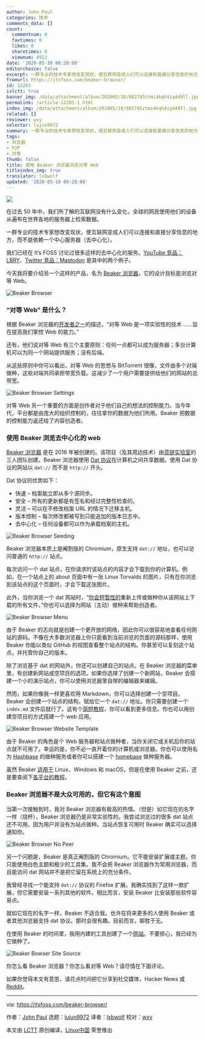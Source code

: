 ```yaml
---
author: John Paul
categories: 技术
comments_data: []
count:
  commentnum: 0
  favtimes: 0
  likes: 0
  sharetimes: 0
  viewnum: 4913
date: '2020-05-10 08:28:00'
editorchoice: false
excerpt: 一群专业的技术专家想改变现状，使互联网变成人们可以连接和直接分享信息的地方，而不是依赖一个中心服务器（去中心化）。
fromurl: https://itsfoss.com/beaker-browser/
id: 12203
islctt: true
banner_img: /data/attachment/album/202005/10/082745ztmi4kqh4iq449ll.jpg
permalink: /article-12203-1.html
index_img: /data/attachment/album/202005/10/082745ztmi4kqh4iq449ll.jpg.thumb.jpg
related: []
reviewer: wxy
selector: lujun9972
summary: 一群专业的技术专家想改变现状，使互联网变成人们可以连接和直接分享信息的地方，而不是依赖一个中心服务器（去中心化）。
tags:
- 浏览器
- P2P
- 对等
thumb: false
title: 使用 Beaker 浏览器浏览对等 Web
titleindex_img: true
translator: lxbwolf
updated: '2020-05-10 08:28:00'
---
```


![](/data/attachment/album/202005/10/082745ztmi4kqh4iq449ll.jpg)


在过去 50 年中，我们所了解的互联网没有什么变化，全球的网民使用他们的设备从遍布在世界各地的服务器上检索数据。


一群专业的技术专家想改变现状，使互联网变成人们可以连接和直接分享信息的地方，而不是依赖一个中心服务器（去中心化）。


我们已经在 It’s FOSS 讨论过很多这样的去中心化的服务。[YouTube 竞品：LBRY](https://itsfoss.com/lbry/)、[Twitter 竞品：Mastodon](https://itsfoss.com/mastodon-open-source-alternative-twitter/) 是其中的两个例子。


今天我将要介绍另一个这样的产品，名为 [Beaker 浏览器](https://beakerbrowser.com/)，它的设计目标是浏览对等 Web。


![Beaker Browser](/data/attachment/album/202005/10/083036yeso1o0ok1o0n0o8.jpg)


### “对等 Web” 是什么？


根据 Beaker 浏览器的[开发者之一](https://pfrazee.hashbase.io/blog/what-is-the-p2p-web)的描述，“对等 Web 是一项实验性的技术 ……旨在提高我们掌控 Web 的能力。”


还有，他们说对等 Web 有三个主要原则：任何一点都可以成为服务器；多台计算机可以为同一个网站提供服务；没有后端。


从这些原则中你可以看出，对等 Web 的思想与 BitTorrent 很像，文件由多个对端做种，这些对端共同承担带宽负载。这减少了一个用户需要提供给他们的网站的总带宽。


![Beaker Browser Settings](/data/attachment/album/202005/10/082813xskck3cc47b6zb2z.jpg)


对等 Web 另一个重要的方面是创作者对于他们自己的想法的控制能力。当今年代，平台都是由庞大的组织控制的，往往拿你的数据为他们所用。Beaker 把数据的控制能力返还给了内容创造者。


### 使用 Beaker 浏览去中心化的 web


[Beaker 浏览器](https://beakerbrowser.com/) 是在 2016 年被创建的。该项目（及其周边技术）由[蓝链实验室](https://bluelinklabs.com/)的三人团队创建。Beaker 浏览器使用 [Dat 协议](https://www.datprotocol.com/)在计算机之间共享数据。使用 Dat 协议的网站以 `dat://` 而不是 `http://` 开头。


Dat 协议的优势如下：


* 快速 – 档案能立即从多个源同步。
* 安全 – 所有的更新都是有签名和经过完整性检查的。
* 灵活 – 可以在不修改档案 URL 的情况下迁移主机。
* 版本控制 – 每次修改都被写到只能追加的版本日志中。
* 去中心化 – 任何设备都可以作为承载档案的主机。


![Beaker Browser Seeding](/data/attachment/album/202005/10/082827y0qbju40lzp0j3to.jpg)


Beaker 浏览器本质上是阉割版的 Chromium，原生支持 `dat://` 地址，也可以访问普通的 `http://` 站点。


每次访问一个 dat 站点，在你请求时该站点的内容才会下载到你的计算机。例如，在一个站点上的 about 页面中有一张 Linux Torvalds 的图片，只有在你浏览到该站点的这个页面时，才会下载这张图片。


此外，当你浏览一个 dat 网站时，“[你会短暂性的](https://beakerbrowser.com/docs/faq/)重新上传或做种你从该网站上下载的所有文件。”你也可以选择为网站（主动）做种来帮助创造者。


![Beaker Browser Menu](/data/attachment/album/202005/10/082832j6dsizplps6ppwib.jpg)


由于 Beaker 的志向就是创建一个更开放的网络，因此你可以很容易地查看任何网站的源码。不像在大多数浏览器上你只能看到当前浏览的页面的源码那样，使用 Beaker 你能以类似 GitHub 的视图查看整个站点的结构。你甚至可以复刻这个站点，并托管你自己的版本。


除了浏览基于 dat 的网站外，你还可以创建自己的站点。在 Beaker 浏览器的菜单里，有创建新网站或空项目的选项。如果你选择了创建一个新网站，Beaker 会搭建一个小的演示站点，你可以使用浏览器里自带的编辑器来编辑。


然而，如果你像我一样更喜欢用 Markdown，你可以选择创建一个空项目。Beaker 会创建一个站点的结构，赋给它一个 `dat://` 地址。你只需要创建一个 `index.md` 文件后就行了。这有个[简短教程](https://beakerbrowser.com/docs/guides/create-a-markdown-site)，你可以看到更多信息。你也可以用创建空项目的方式搭建一个 web 应用。


![Beaker Browser Website Template](/data/attachment/album/202005/10/082833du6hzqquqoqu2xr6.jpg)


由于 Beaker 的角色是个 Web 服务器和站点做种者，当你关闭它或关机后你的站点就不可用了。幸运的是，你不必一直开着你的计算机或浏览器。你也可以使用名为 [Hashbase](https://hashbase.io/) 的做种服务或者你可以搭建一个 [homebase](https://github.com/beakerbrowser/homebase) 做种服务器。


虽然 Beaker [适用于](https://beakerbrowser.com/install/) Linux、Windows 和 macOS，但是在使用 Beaker 之前，还是要查阅下[各平台的教程](https://beakerbrowser.com/docs/guides/)。


### Beaker 浏览器不是大众可用的，但它有这个意图


当第一次接触到时，我对 Beaker 浏览器有极高的热情。（但是）如它现在的名字一样（烧杯），Beaker 浏览器仍是非常实验性的。我尝试浏览过的很多 dat 站点还不可用，因为用户并没有为站点做种。当站点恢复可用时 Beaker 确实可以选择通知你。


![Beaker Browser No Peer](/data/attachment/album/202005/10/082904jl72aa42av4jy2cg.jpg)


另一个问题是，Beaker 是真正阉割版的 Chromium。它不能安装扩展或主题。你只能使用白色主题和极少的工具集。我不会把 Beaker 浏览器作为常用浏览器，而且能访问 dat 网站并不是把它留在系统上的充分条件。


我曾经寻找一个能支持 `dat://` 协议的 Firefox 扩展。我确实找到了这样一款扩展，但它需要安装一系列其他的软件。相比而言，安装 Beaker 比安装那些软件容易点。


就如它现在的名字一样，Beaker 不适合我。也许在将来更多的人使用 Beaker 或者其他浏览器支持 dat 协议。那时会很有趣。目前而言，聊胜于无。


在使用 Beaker 的时间里，我用内建的工具创建了一个[网站](https://41bfbd06731e8d9c5d5676e8145069c69b254e7a3b710ddda4f6e9804529690c/)。不要担心，我已经为它做种了。


![Beaker Bowser Site Source](/data/attachment/album/202005/10/083011dzyaocy5qlqel34o.jpg)


你怎么看 Beaker 浏览器？你怎么看对等 Web？请尽情在下面评论。


如果你觉得本文有意思，请花点时间把它分享到社交媒体，Hacker News 或 [Reddit](https://reddit.com/r/linuxusersgroup)。




---


via: <https://itsfoss.com/beaker-browser/>


作者：[John Paul](https://itsfoss.com/author/john/) 选题：[lujun9972](https://github.com/lujun9972) 译者：[lxbwolf](https://github.com/lxbwolf) 校对：[wxy](https://github.com/wxy)


本文由 [LCTT](https://github.com/LCTT/TranslateProject) 原创编译，[Linux中国](https://linux.cn/) 荣誉推出